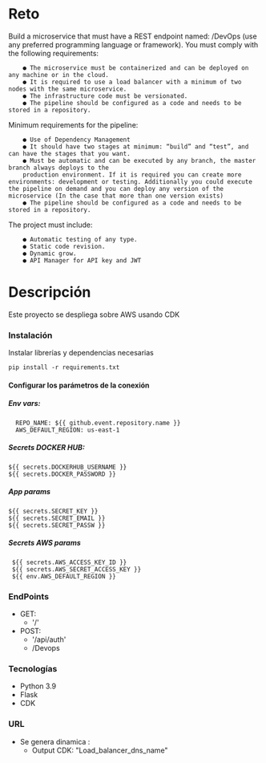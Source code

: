 # Reto
Build a microservice that must have a REST endpoint named: /DevOps (use any preferred programming language or framework).
You must comply with the following requirements:
```
    ● The microservice must be containerized and can be deployed on any machine or in the cloud.
    ● It is required to use a load balancer with a minimum of two nodes with the same microservice.
    ● The infrastructure code must be versionated.
    ● The pipeline should be configured as a code and needs to be stored in a repository.
```
Minimum requirements for the pipeline:
```
    ● Use of Dependency Management
    ● It should have two stages at minimum: “build” and “test”, and can have the stages that you want.
    ● Must be automatic and can be executed by any branch, the master branch always deploys to the
    production environment. If it is required you can create more environments: development or testing. Additionally you could execute the pipeline on demand and you can deploy any version of the microservice (In the case that more than one version exists)
    ● The pipeline should be configured as a code and needs to be stored in a repository. 
```
The project must include:
```
    ● Automatic testing of any type.
    ● Static code revision.
    ● Dynamic grow.
    ● API Manager for API key and JWT
```
# Descripción
Este proyecto se despliega sobre AWS usando CDK

### Instalación
Instalar librerías y dependencias necesarias

```
pip install -r requirements.txt
```
#### Configurar los parámetros de la conexión


##### Env vars:
```
  REPO_NAME: ${{ github.event.repository.name }}
  AWS_DEFAULT_REGION: us-east-1
```

##### Secrets DOCKER HUB:
```
${{ secrets.DOCKERHUB_USERNAME }}
${{ secrets.DOCKER_PASSWORD }}
```
##### App params 
```
${{ secrets.SECRET_KEY }}
${{ secrets.SECRET_EMAIL }}
${{ secrets.SECRET_PASSW }}
```

##### Secrets AWS params 
```
 ${{ secrets.AWS_ACCESS_KEY_ID }}
 ${{ secrets.AWS_SECRET_ACCESS_KEY }}
 ${{ env.AWS_DEFAULT_REGION }}
```
### EndPoints

- GET: 
  - '/'
- POST:
  - '/api/auth'
  - /Devops
  
### Tecnologías
- Python 3.9
- Flask
- CDK

### URL

- Se genera dinamica : 
  - Output CDK:  "Load_balancer_dns_name"




